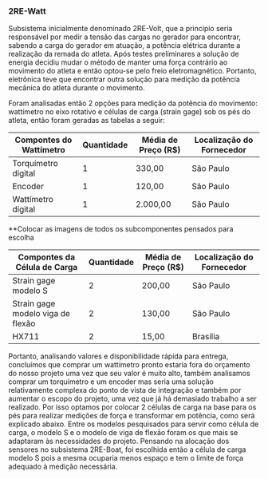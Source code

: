 ### 2RE-Watt

Subsistema inicialmente denominado 2RE-Volt, que a princípio seria responsável por medir a tensão das cargas no gerador para encontrar, sabendo a carga do gerador em atuação, a potência elétrica durante a realização da remada do atleta.
Após testes preliminares a solução de energia decidiu mudar o método de manter uma força contrário ao movimento do atleta e então optou-se pelo freio eletromagnético. Portanto, eletrônica teve que encontrar outra solução para medição da potência mecânica do atleta durante o movimento.


Foram analisadas então 2 opções para medição da potência do movimento: wattímetro no eixo rotativo e células de carga (strain gage) sob os pés do atleta, então foram geradas as tabelas a seguir:

| Compontes do Wattímetro | Quantidade | Média de Preço (R$) | Localização do Fornecedor |
|--------------------------|------------|-------|------------|
| Torquímetro digital                    |        1   |    330,00   |      São Paulo      |
| Encoder                      |        1   |    120,00   |     São Paulo       |
| Wattímetro digital         |        1   |    2.000,00   |     São Paulo       |

**Colocar as imagens de todos os subcomponentes pensados para escolha

| Compontes da Célula de Carga | Quantidade | Média de Preço (R$) | Localização do Fornecedor |
|--------------------------|------------|-------|------------|
| Strain gage modelo S                  |        2   |    200,00   |      São Paulo      |
| Strain gage modelo viga de flexão                  |        2   |    130,00   |      São Paulo      |
| HX711         |        2   |    15,00   |     Brasília       |

Portanto, analisando valores e disponibilidade rápida para entrega, concluímos que comprar um wattímetro pronto estaria fora do orçamento do nosso projeto uma vez que seu valor é muito alto, também analisamos comprar um torquímetro e um encoder mas seria uma solução relativamente complexa do ponto de vista de integração e também por aumentar o escopo do projeto, uma vez que já há demasiado trabalho a ser realizado. Por isso optamos por colocar 2 células de carga na base para os pés para realizar medições de força e transformar em potência, como será explicado abaixo. Entre os modelos pesquisados para servir como célula de carga, o modelo S e o modelo de viga de flexão foram os que mais se adaptaram às necessidades do projeto. Pensando na alocação dos sensores no subsistema 2RE-Boat, foi escolhida então a célula de carga modelo S pois a mesma ocuparia menos espaço e tem o limite de força adequado à medição necessária.
